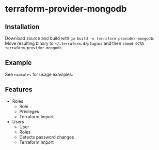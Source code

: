 # terraform-provider-mongodb

## Installation
Download source and build with `go build -o terraform-provider-mongodb`.
Move resulting binary to `~/.terraform.d/plugins` and then `chmod 0755 terraform-provider-mongodb`

## Example
See `examples` for usage examples.

## Features
- Roles
  - Role
  - Privileges
  - Terraform Import
- Users
  - User
  - Roles
  - Detects password changes
  - Terraform Import
